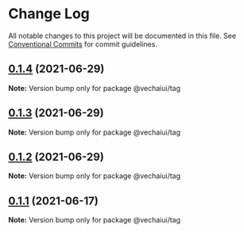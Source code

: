 # Change Log

All notable changes to this project will be documented in this file.
See [Conventional Commits](https://conventionalcommits.org) for commit guidelines.

## [0.1.4](https://github.com/vechai/vechaiui/compare/@vechaiui/tag@0.1.3...@vechaiui/tag@0.1.4) (2021-06-29)

**Note:** Version bump only for package @vechaiui/tag





## [0.1.3](https://github.com/vechai/vechaiui/compare/@vechaiui/tag@0.1.2...@vechaiui/tag@0.1.3) (2021-06-29)

**Note:** Version bump only for package @vechaiui/tag





## [0.1.2](https://github.com/vechai/vechaiui/compare/@vechaiui/tag@0.1.1...@vechaiui/tag@0.1.2) (2021-06-29)

**Note:** Version bump only for package @vechaiui/tag





## [0.1.1](https://github.com/vechai/vechaiui/compare/@vechaiui/tag@0.1.0...@vechaiui/tag@0.1.1) (2021-06-17)

**Note:** Version bump only for package @vechaiui/tag
